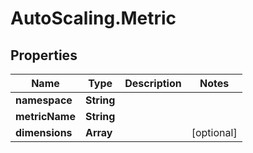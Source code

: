 # AutoScaling.Metric

## Properties

Name | Type | Description | Notes
------------ | ------------- | ------------- | -------------
**namespace** | **String** |  | 
**metricName** | **String** |  | 
**dimensions** | **Array** |  | [optional] 


